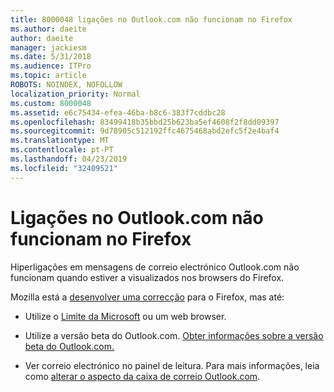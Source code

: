```yaml
---
title: 8000048 ligações no Outlook.com não funcionam no Firefox
ms.author: daeite
author: daeite
manager: jackiesm
ms.date: 5/31/2018
ms.audience: ITPro
ms.topic: article
ROBOTS: NOINDEX, NOFOLLOW
localization_priority: Normal
ms.custom: 8000048
ms.assetid: e6c75434-efea-46ba-b8c6-383f7cddbc28
ms.openlocfilehash: 83499418b35bbd25b623ba5ef4608f2f8dd09397
ms.sourcegitcommit: 9d78905c512192ffc4675468abd2efc5f2e4baf4
ms.translationtype: MT
ms.contentlocale: pt-PT
ms.lasthandoff: 04/23/2019
ms.locfileid: "32409521"
---
```

# <a name="links-in-outlookcom-dont-work-in-firefox"></a>Ligações no Outlook.com não funcionam no Firefox

Hiperligações em mensagens de correio electrónico Outlook.com não funcionam quando estiver a visualizados nos browsers do Firefox.
  
Mozilla está a [desenvolver uma correcção](https://go.microsoft.com/fwlink/p/?linkid=2001502&amp;clcid=0x409) para o Firefox, mas até: 
  
- Utilize o [Limite da Microsoft](https://go.microsoft.com/fwlink/p/?linkid=2001503&amp;clcid=0x409) ou um web browser. 
    
- Utilize a versão beta do Outlook.com. [Obter informações sobre a versão beta do Outlook.com.](https://go.microsoft.com/fwlink/p/?linkid=874356&amp;clcid=0x409)
    
- Ver correio electrónico no painel de leitura. Para mais informações, leia como [alterar o aspecto da caixa de correio Outlook.com](https://go.microsoft.com/fwlink/p/?linkid=2001401&amp;clcid=0x409).
    

